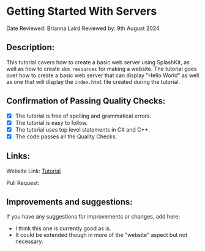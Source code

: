 # Getting Started With Servers

Date Reviewed: Brianna Laird
Reviewed by: 9th August 2024

## Description:

This tutorial covers how to create a basic web server using SplashKit, as well as how to create `skm resources` for making a website. The tutorial goes over how to create a basic web server that can display "Hello World" as well as one that will display the `index.html` file created during the tutorial.

## Confirmation of Passing Quality Checks:

- [X] The tutorial is free of spelling and grammatical errors.
- [X] The tutorial is easy to follow.
- [X] The tutorial uses top level statements in C# and C++.
- [X] The code passes all the Quality Checks.

## Links:

Website Link: [Tutorial](https://splashkit.io/guides/networking/0-getting-started-with-servers/)

Pull Request:

## Improvements and suggestions:

If you have any suggestions for improvements or changes, add here:

- I think this one is currently good as is.
- It could be extended though in more of the "website" aspect but not necessary.